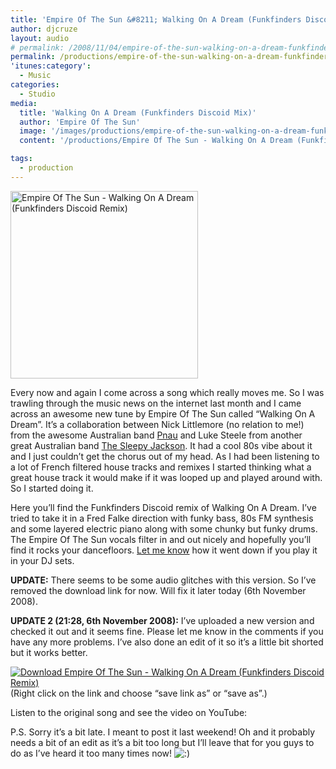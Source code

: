```yaml
---
title: 'Empire Of The Sun &#8211; Walking On A Dream (Funkfinders Discoid Remix)'
author: djcruze
layout: audio
# permalink: /2008/11/04/empire-of-the-sun-walking-on-a-dream-funkfinders-discoid-remix/
permalink: /productions/empire-of-the-sun-walking-on-a-dream-funkfinders-discoid-remix/
'itunes:category':
  - Music
categories:
  - Studio
media:
  title: 'Walking On A Dream (Funkfinders Discoid Mix)'
  author: 'Empire Of The Sun'
  image: '/images/productions/empire-of-the-sun-walking-on-a-dream-funkfinders-discoid-remix.jpg'
  content: '/productions/Empire Of The Sun - Walking On A Dream (Funkfinders Discoid Remix).mp3'

tags:
  - production
---
```


[<img src="http://www.djcruze.co.uk/cms/wp-content/uploads/2008/11/empire-of-the-sun-walking-on-a-dream-funkfinders-discoid-remix-300x300.jpg" alt="Empire Of The Sun - Walking On A Dream (Funkfinders Discoid Remix)" title="Empire Of The Sun - Walking On A Dream (Funkfinders Discoid Remix)" width="300" height="300" class="size-medium wp-image-559 normal" />][1]

Every now and again I come across a song which really moves me. So I was trawling through the music news on the internet last month and I came across an awesome new tune by Empire Of The Sun called &#8220;Walking On A Dream&#8221;. It&#8217;s a collaboration between Nick Littlemore (no relation to me!) from the awesome Australian band [Pnau][2] and Luke Steele from another great Australian band [The Sleepy Jackson][3]. It had a cool 80s vibe about it and I just couldn&#8217;t get the chorus out of my head. As I had been listening to a lot of French filtered house tracks and remixes I started thinking what a great house track it would make if it was looped up and played around with. So I started doing it.

Here you&#8217;ll find the Funkfinders Discoid remix of Walking On A Dream. I&#8217;ve tried to take it in a Fred Falke direction with funky bass, 80s FM synthesis and some layered electric piano along with some chunky but funky drums. The Empire Of The Sun vocals filter in and out nicely and hopefully you&#8217;ll find it rocks your dancefloors. [Let me know][4] how it went down if you play it in your DJ sets.

**UPDATE:** There seems to be some audio glitches with this version. So I&#8217;ve removed the download link for now. Will fix it later today (6th November 2008).

**UPDATE 2 (21:28, 6th November 2008):** I&#8217;ve uploaded a new version and checked it out and it seems fine. Please let me know in the comments if you have any more problems. I&#8217;ve also done an edit of it so it&#8217;s a little bit shorted but it works better.

[![Download Empire Of The Sun - Walking On A Dream (Funkfinders Discoid Remix)][5]][6]  
(Right click on the link and choose &#8220;save link as&#8221; or &#8220;save as&#8221;.)

Listen to the original song and see the video on YouTube:

P.S. Sorry it&#8217;s a bit late. I meant to post it last weekend! Oh and it probably needs a bit of an edit as it&#8217;s a bit too long but I&#8217;ll leave that for you guys to do as I&#8217;ve heard it too many times now! <img src="http://www.djcruze.co.uk/cms/wp-includes/images/smilies/icon_smile.gif" alt=":)" class="wp-smiley" />

[1]: http://www.djcruze.co.uk/cms/wp-content/uploads/2008/11/empire-of-the-sun-walking-on-a-dream-funkfinders-discoid-remix.jpg
[2]: http://www.myspace.com/pnaupnau
[3]: http://www.myspace.com/thesleepyjackson
[4]: /contact
[5]: http://www.djcruze.co.uk/cms/wp-content/DownloadButton.gif
[6]: http://djcruzeaudio.co.uk/productions/Empire%20Of%20The%20Sun%20-%20Walking%20On%20A%20Dream%20(Funkfinders%20Discoid%20Remix).mp3
